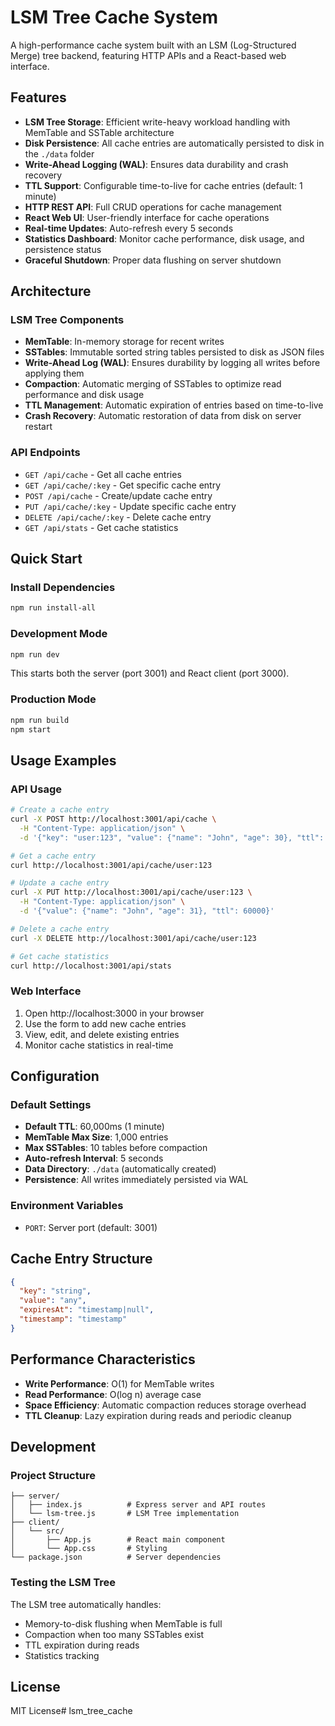 # LSM Tree Cache System

A high-performance cache system built with an LSM (Log-Structured Merge) tree backend, featuring HTTP APIs and a React-based web interface.

## Features

- **LSM Tree Storage**: Efficient write-heavy workload handling with MemTable and SSTable architecture
- **Disk Persistence**: All cache entries are automatically persisted to disk in the `./data` folder
- **Write-Ahead Logging (WAL)**: Ensures data durability and crash recovery
- **TTL Support**: Configurable time-to-live for cache entries (default: 1 minute)
- **HTTP REST API**: Full CRUD operations for cache management
- **React Web UI**: User-friendly interface for cache operations
- **Real-time Updates**: Auto-refresh every 5 seconds
- **Statistics Dashboard**: Monitor cache performance, disk usage, and persistence status
- **Graceful Shutdown**: Proper data flushing on server shutdown

## Architecture

### LSM Tree Components
- **MemTable**: In-memory storage for recent writes
- **SSTables**: Immutable sorted string tables persisted to disk as JSON files
- **Write-Ahead Log (WAL)**: Ensures durability by logging all writes before applying them
- **Compaction**: Automatic merging of SSTables to optimize read performance and disk usage
- **TTL Management**: Automatic expiration of entries based on time-to-live
- **Crash Recovery**: Automatic restoration of data from disk on server restart

### API Endpoints

- `GET /api/cache` - Get all cache entries
- `GET /api/cache/:key` - Get specific cache entry
- `POST /api/cache` - Create/update cache entry
- `PUT /api/cache/:key` - Update specific cache entry
- `DELETE /api/cache/:key` - Delete cache entry
- `GET /api/stats` - Get cache statistics

## Quick Start

### Install Dependencies
```bash
npm run install-all
```

### Development Mode
```bash
npm run dev
```
This starts both the server (port 3001) and React client (port 3000).

### Production Mode
```bash
npm run build
npm start
```

## Usage Examples

### API Usage

```bash
# Create a cache entry
curl -X POST http://localhost:3001/api/cache \
  -H "Content-Type: application/json" \
  -d '{"key": "user:123", "value": {"name": "John", "age": 30}, "ttl": 120000}'

# Get a cache entry
curl http://localhost:3001/api/cache/user:123

# Update a cache entry
curl -X PUT http://localhost:3001/api/cache/user:123 \
  -H "Content-Type: application/json" \
  -d '{"value": {"name": "John", "age": 31}, "ttl": 60000}'

# Delete a cache entry
curl -X DELETE http://localhost:3001/api/cache/user:123

# Get cache statistics
curl http://localhost:3001/api/stats
```

### Web Interface

1. Open http://localhost:3000 in your browser
2. Use the form to add new cache entries
3. View, edit, and delete existing entries
4. Monitor cache statistics in real-time

## Configuration

### Default Settings
- **Default TTL**: 60,000ms (1 minute)
- **MemTable Max Size**: 1,000 entries
- **Max SSTables**: 10 tables before compaction
- **Auto-refresh Interval**: 5 seconds
- **Data Directory**: `./data` (automatically created)
- **Persistence**: All writes immediately persisted via WAL

### Environment Variables
- `PORT`: Server port (default: 3001)

## Cache Entry Structure

```json
{
  "key": "string",
  "value": "any",
  "expiresAt": "timestamp|null",
  "timestamp": "timestamp"
}
```

## Performance Characteristics

- **Write Performance**: O(1) for MemTable writes
- **Read Performance**: O(log n) average case
- **Space Efficiency**: Automatic compaction reduces storage overhead
- **TTL Cleanup**: Lazy expiration during reads and periodic cleanup

## Development

### Project Structure
```
├── server/
│   ├── index.js          # Express server and API routes
│   └── lsm-tree.js       # LSM Tree implementation
├── client/
│   └── src/
│       ├── App.js        # React main component
│       └── App.css       # Styling
└── package.json          # Server dependencies
```

### Testing the LSM Tree

The LSM tree automatically handles:
- Memory-to-disk flushing when MemTable is full
- Compaction when too many SSTables exist
- TTL expiration during reads
- Statistics tracking

## License

MIT License# lsm_tree_cache

